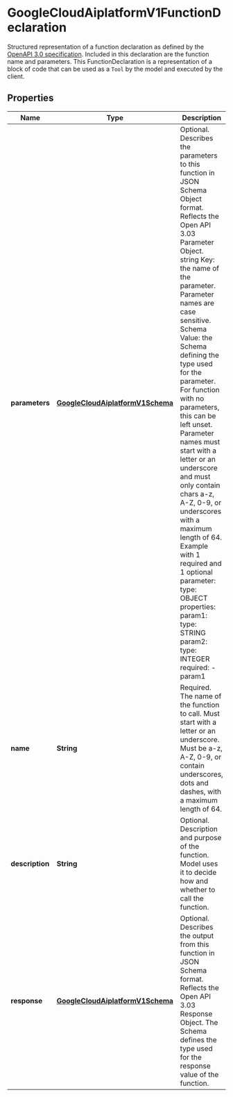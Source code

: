 

# GoogleCloudAiplatformV1FunctionDeclaration

Structured representation of a function declaration as defined by the [OpenAPI 3.0 specification](https://spec.openapis.org/oas/v3.0.3). Included in this declaration are the function name and parameters. This FunctionDeclaration is a representation of a block of code that can be used as a `Tool` by the model and executed by the client.

## Properties

| Name | Type | Description | Notes |
|------------ | ------------- | ------------- | -------------|
|**parameters** | [**GoogleCloudAiplatformV1Schema**](GoogleCloudAiplatformV1Schema.md) | Optional. Describes the parameters to this function in JSON Schema Object format. Reflects the Open API 3.03 Parameter Object. string Key: the name of the parameter. Parameter names are case sensitive. Schema Value: the Schema defining the type used for the parameter. For function with no parameters, this can be left unset. Parameter names must start with a letter or an underscore and must only contain chars a-z, A-Z, 0-9, or underscores with a maximum length of 64. Example with 1 required and 1 optional parameter: type: OBJECT properties: param1: type: STRING param2: type: INTEGER required: - param1 |  [optional] |
|**name** | **String** | Required. The name of the function to call. Must start with a letter or an underscore. Must be a-z, A-Z, 0-9, or contain underscores, dots and dashes, with a maximum length of 64. |  [optional] |
|**description** | **String** | Optional. Description and purpose of the function. Model uses it to decide how and whether to call the function. |  [optional] |
|**response** | [**GoogleCloudAiplatformV1Schema**](GoogleCloudAiplatformV1Schema.md) | Optional. Describes the output from this function in JSON Schema format. Reflects the Open API 3.03 Response Object. The Schema defines the type used for the response value of the function. |  [optional] |



